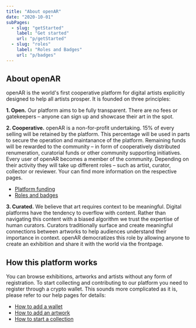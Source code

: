 ```yaml
---
title: "About openAR"
date: "2020-10-01"
subPages: 
  - slug: "getStarted"
    label: "Get started"
    url: "p/getStarted"
  - slug: "roles"
    label: "Roles and Badges"
    url: "p/badges"
---
```


## About openAR

openAR is the world's first cooperative platform for digital artists explicitly designed to help all artists prosper. It is founded on three principles:

**1. Open.** Our platform aims to be fully transparent. There are no fees or gatekeepers – anyone can sign up and showcase their art in the spot. 

**2. Cooperative.** openAR is a non-for-profit undertaking. 15% of every selling will be retained by the platform. This percentage will be used in parts to secure the operation and maintanance of the platform. Remaining funds will be rewarded to the community – in form of cooperatively distributed renumeration, curatorial funds or other community supporting initiatives. Every user of openAR becomes a member of the community. Depending on their activity they will take up different roles – such as artist, curator, collector or reviewer.  Your can find more information on the respective pages.

- [Platform funding](/p/funding) 
- [Roles and badges](/p/badges) 

**3. Curated.** We believe that art requires context to be meaningful. Digital platforms have the tendency to overflow with content. Rather than navigating this content with a biased algorithm we trust the expertise of human curators. Curators traditionally surface and create meaningful connections between artworks to help audiences understand their importance in context. openAR democratizes this role by allowing anyone to create an exhibition and share it with the world via the frontpage.

## How this platform works

You can browse exhibitions, artworks and artists without any form of registration. To start collecting and contributing to our platform you need to register through a crypto wallet. This sounds more complicated as it is, please refer to our help pages for details:

- [How to add a wallet](/p/howTo-wallet)
- [How to add an artwork](/p/howTo-artwork)
- [How to start a collection](/p/howTo-collection)
